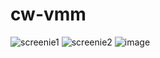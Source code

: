 # cw-vmm
![screenie1](https://user-images.githubusercontent.com/80500072/123525106-89cba900-d69c-11eb-9d62-a2f3a91fa551.png)
![screenie2](https://user-images.githubusercontent.com/80500072/123525137-ab2c9500-d69c-11eb-8eb8-6f197da42797.png)
![image](https://user-images.githubusercontent.com/80500072/123525155-bb447480-d69c-11eb-8431-5bb26ab5ea12.png)

